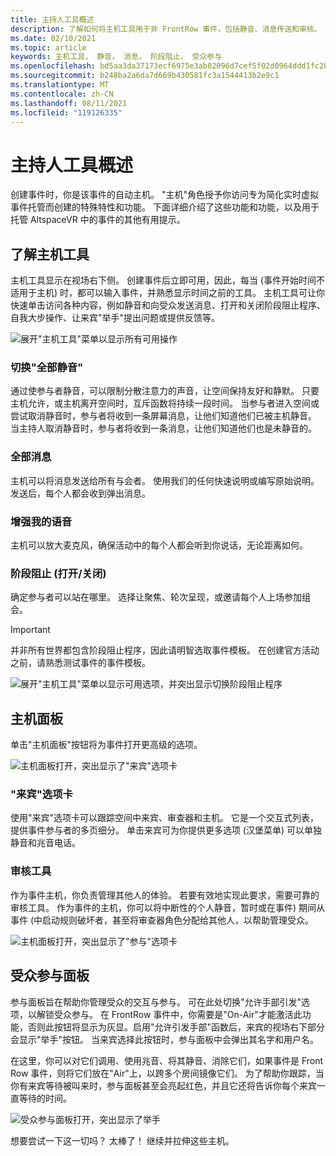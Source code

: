 ```yaml
---
title: 主持人工具概述
description: 了解如何将主机工具用于非 FrontRow 事件，包括静音、消息传送和审核。
ms.date: 02/10/2021
ms.topic: article
keywords: 主机工具， 静音， 消息， 阶段阻止， 受众参与
ms.openlocfilehash: bd5aa3da37173ecf6975e3ab82096d7cef5f02d0964ddd1fc28c078a31d0c520
ms.sourcegitcommit: b248ba2a6da7d669b430581fc3a1544413b2e9c1
ms.translationtype: MT
ms.contentlocale: zh-CN
ms.lasthandoff: 08/11/2021
ms.locfileid: "119126335"
---
```

# <a name="host-tools-overview"></a>主持人工具概述

创建事件时，你是该事件的自动主机。 "主机"角色授予你访问专为简化实时虚拟事件托管而创建的特殊特性和功能。 下面详细介绍了这些功能和功能，以及用于托管 AltspaceVR 中的事件的其他有用提示。

## <a name="understanding-host-tools"></a>了解主机工具

主机工具显示在视场右下侧。 创建事件后立即可用，因此，每当 (事件开始时间不适用于主机) 时，都可以输入事件，并熟悉显示时间之前的工具。 主机工具可让你快速单击访问各种内容，例如静音和向受众发送消息、打开和关闭阶段阻止程序、自我大步操作、让来宾"举手"提出问题或提供反馈等。

![展开"主机工具"菜单以显示所有可用操作](images/host-tools-img-01.png) 

### <a name="toggle-mute-all"></a>切换"全部静音"

通过使参与者静音，可以限制分散注意力的声音，让空间保持友好和静默。 只要主机允许，或主机离开空间时，互斥函数将持续一段时间。 当参与者进入空间或尝试取消静音时，参与者将收到一条屏幕消息，让他们知道他们已被主机静音。 当主持人取消静音时，参与者将收到一条消息，让他们知道他们也是未静音的。

### <a name="message-all"></a>全部消息

主机可以将消息发送给所有与会者。 使用我们的任何快速说明或编写原始说明。 发送后，每个人都会收到弹出消息。

### <a name="amplify-my-voice"></a>增强我的语音

主机可以放大麦克风，确保活动中的每个人都会听到你说话，无论距离如何。

### <a name="stage-blocking-onoff"></a>阶段阻止 (打开/关闭) 

确定参与者可以站在哪里。 选择让聚焦、轮次呈现，或邀请每个人上场参加组会。

> [!IMPORTANT]
> 并非所有世界都包含阶段阻止程序，因此请明智选取事件模板。 在创建官方活动之前，请熟悉测试事件的事件模板。

![展开"主机工具"菜单以显示可用选项，并突出显示切换阶段阻止程序](images/host-tools-img-02.png)

## <a name="host-panel"></a>主机面板

单击"主机面板"按钮将为事件打开更高级的选项。

![主机面板打开，突出显示了"来宾"选项卡](images/host-tools-img-03.png)

### <a name="guests-tab"></a>"来宾"选项卡

使用"来宾"选项卡可以跟踪空间中来宾、审查器和主机。 它是一个交互式列表，提供事件参与者的多页细分。 单击来宾可为你提供更多选项 (汉堡菜单) 可以单独静音和兆音电话。

### <a name="moderation-tools"></a>审核工具

作为事件主机，你负责管理其他人的体验。 若要有效地实现此要求，需要可靠的审核工具。 作为事件的主机，你可以将中断性的个人静音，暂时或在事件) 期间从事件 (中启动规则破坏者，甚至将审查器角色分配给其他人，以帮助管理受众。

![主机面板打开，突出显示了"参与"选项卡](images/host-tools-img-04.png)

## <a name="audience-participation-panel"></a>受众参与面板

参与面板旨在帮助你管理受众的交互与参与。 可在此处切换"允许手部引发"选项，以解锁受众参与。 在 FrontRow 事件中，你需要是"On-Air"才能激活此功能，否则此按钮将显示为灰显。启用"允许引发手部"函数后，来宾的视场右下部分会显示"举手"按钮。 当来宾选择此按钮时，参与面板中会弹出其名字和用户名。 

在这里，你可以对它们调用、使用兆音、将其静音、消除它们，如果事件是 Front Row 事件，则将它们放在"Air"上，以跨多个房间镜像它们。 为了帮助你跟踪，当你有来宾等待被叫来时，参与面板甚至会亮起红色，并且它还将告诉你每个来宾一直等待的时间。
 
![受众参与面板打开，突出显示了举手](images/host-tools-img-05.png)

想要尝试一下这一切吗？ 太棒了！ 继续并拉伸这些主机。